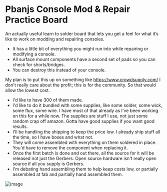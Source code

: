 # Pbanjs Console Mod & Repair Practice Board

An actually useful learn to solder board that lets you get a feel for what it’s like to work on modding and repairing consoles.

- It has a little bit of everything you might run into while repairing or modifying a console.
- All surface mount components have a second set of pads so you can check for shorts/bridges.
- You can destroy this instead of your console.

My plan is to put this up on something like https://www.crowdsupply.com/ I don't really care about the profit; this is for the community. So that would allow the lowest cost. 

- I'd like to have 300 of them made. 
- I'd like to do it bundled with some supplies, like some solder, some wick, some flux, some wire. I have most of that already as I've been working on this for a while now. The supplies are stuff I use, not just some random crap off amazon. Gotta have good supplies if you want good results.
- I'll be handling the shipping to keep the price low. I already ship stuff all the time, so I have boxes and what not.
- They will come assembled with everything on them soldered in place. You'd have to remove the component when replacing it.
- Once the first batch is done and out there, all the source for it will be released not just the Gerbers. Open source hardware isn't really open source if all you supply is Gerbers.
- I'm debating hand assembling them to help keep costs low, or partially assembled at fab and partially hand assembled them.
  

![image](https://github.com/user-attachments/assets/66b6b7d7-92c6-45f6-bf9c-d1b3f060c6cd)
